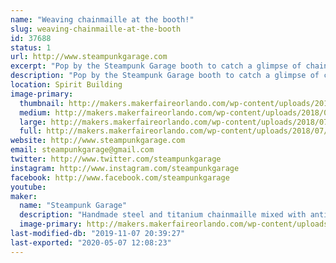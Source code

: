 ```yaml
---
name: "Weaving chainmaille at the booth!"
slug: weaving-chainmaille-at-the-booth
id: 37688
status: 1
url: http://www.steampunkgarage.com
excerpt: "Pop by the Steampunk Garage booth to catch a glimpse of chainmaille being constructed - one painstaking ring at a time!  Feel free to grill the maker on any chainmaille-related trivia while you're there.  "
description: "Pop by the Steampunk Garage booth to catch a glimpse of chainmaille being constructed - one painstaking ring at a time!  Feel free to grill the maker on any chainmaille-related trivia while you're there.  Jenifer has been weaving maille for over 15 years and has many offbeat and one-of-a-kind pieces of chainmaille unlike anything you've ever seen before.  She has an extensive knowledge base of the maille you've seen around the world: in museums, hotels, the movies, even in space!"
location: Spirit Building
image-primary:
  thumbnail: http://makers.makerfaireorlando.com/wp-content/uploads/2018/07/IMG_3201-150x150.jpg
  medium: http://makers.makerfaireorlando.com/wp-content/uploads/2018/07/IMG_3201-300x225.jpg
  large: http://makers.makerfaireorlando.com/wp-content/uploads/2018/07/IMG_3201-1024x768.jpg
  full: http://makers.makerfaireorlando.com/wp-content/uploads/2018/07/IMG_3201.jpg
website: http://www.steampunkgarage.com
email: steampunkgarage@gmail.com
twitter: http://www.twitter.com/steampunkgarage
instagram: http://www.instagram.com/steampunkgarage
facebook: http://www.facebook.com/steampunkgarage
youtube: 
maker:
  name: "Steampunk Garage"
  description: "Handmade steel and titanium chainmaille mixed with antique keys, clock parts, construction nails, and recycled stuff."
  image-primary: http://makers.makerfaireorlando.com/wp-content/uploads/2018/11/store-logojpg-1024x1024.jpg
last-modified-db: "2019-11-07 20:39:27"
last-exported: "2020-05-07 12:08:23"
---
```

